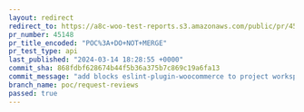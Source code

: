 ```yaml
---
layout: redirect
redirect_to: https://a8c-woo-test-reports.s3.amazonaws.com/public/pr/45148/api/index.html
pr_number: 45148
pr_title_encoded: "POC%3A+DO+NOT+MERGE"
pr_test_type: api
last_published: "2024-03-14 18:28:55 +0000"
commit_sha: 868fdbf628674b44f5b36a375b7c869c19a6fa13
commit_message: "add blocks eslint-plugin-woocommerce to project workspace"
branch_name: poc/request-reviews
passed: true
---
```

